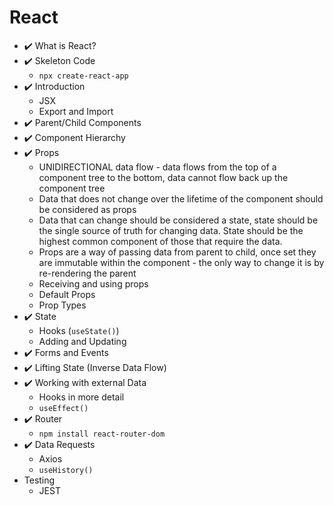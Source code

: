 # React

* :heavy_check_mark: What is React?
* :heavy_check_mark: Skeleton Code
  * `npx create-react-app`
* :heavy_check_mark: Introduction
  * JSX
  * Export and Import
* :heavy_check_mark: Parent/Child Components
* :heavy_check_mark: Component Hierarchy
* :heavy_check_mark: Props
  * UNIDIRECTIONAL data flow - data flows from the top of a component tree to the bottom, data cannot flow back up the component tree
  * Data that does not change over the lifetime of the component should be considered as props
  * Data that can change should be considered a state, state should be the single source of truth for changing data. State should be the highest common component of those that require the data.
  * Props are a way of passing data from parent to child, once set they are immutable within the component - the only way to change it is by re-rendering the parent
  * Receiving and using props
  * Default Props
  * Prop Types
* :heavy_check_mark: State
  * Hooks (`useState()`)
  * Adding and Updating
* :heavy_check_mark: Forms and Events
* :heavy_check_mark: Lifting State (Inverse Data Flow)
* :heavy_check_mark: Working with external Data
  * Hooks in more detail
  * `useEffect()`
* :heavy_check_mark: Router
  * `npm install react-router-dom`
* :heavy_check_mark: Data Requests
  * Axios
  * `useHistory()`
* Testing
  * JEST
